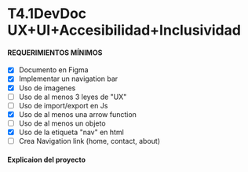 # T4.1DevDoc UX+UI+Accesibilidad+Inclusividad
#### REQUERIMIENTOS MÍNIMOS

- [x] Documento en Figma
- [x] Implementar un navigation bar
- [x] Uso de imagenes
- [ ] Uso de al menos 3 leyes de "UX"
- [ ] Uso de import/export en Js
- [x] Uso de al menos una arrow function
- [ ] Uso de al menos un objeto
- [x] Uso de la etiqueta "nav" en html
- [ ] Crea Navigation link (home, contact, about)
  
#### Explicaion del proyecto